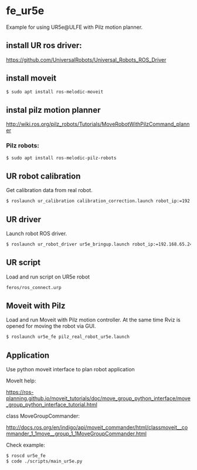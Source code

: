 # fe_ur5e
Example for using UR5e@ULFE with Pilz motion planner.

## install UR ros driver:

https://github.com/UniversalRobots/Universal_Robots_ROS_Driver

## install moveit

```bash
$ sudo apt install ros-melodic-moveit
```

## instal pilz motion planner

http://wiki.ros.org/pilz_robots/Tutorials/MoveRobotWithPilzCommand_planner

### Pilz robots:

```bash
$ sudo apt install ros-melodic-pilz-robots
```

## UR robot calibration
Get calibration data from real robot.

```bash
$ roslaunch ur_calibration calibration_correction.launch robot_ip:=192.168.65.244 target_filename:="${HOME}/catkin_ws_ur5e/src/ur/ur5e_fe/calib/ur5e_1_calibration.yaml"
```

## UR driver
Launch robot ROS driver.

```bash
$ roslaunch ur_robot_driver ur5e_bringup.launch robot_ip:=192.168.65.244 kinematics_config:=$(rospack find ur5e_fe)/calib/ur5e_1_calibration.yaml
```

## UR script
Load and run script on UR5e robot

```bash
feros/ros_connect.urp
```
## Moveit with Pilz 
Load and run Moveit with Pilz motion controller. At the same time Rviz is opened for moving the robot via GUI.

```bash
$ roslaunch ur5e_fe pilz_real_robot_ur5e.launch
```

## Application
Use python moveit interface to plan robot application

MoveIt help:

https://ros-planning.github.io/moveit_tutorials/doc/move_group_python_interface/move_group_python_interface_tutorial.html

class MoveGroupCommander:

http://docs.ros.org/en/indigo/api/moveit_commander/html/classmoveit__commander_1_1move__group_1_1MoveGroupCommander.html

Check example:
```bash
$ roscd ur5e_fe
$ code ./scripts/main_ur5e.py
```



